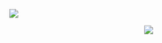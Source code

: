<!--  ~> If you see this don't forget to follow me before skid it <3  -->
<a href="https://leffisama.fr">
	<img src="https://media.discordapp.net/attachments/963442916687237150/1002706806642065498/unknown.png?width=946&height=464">
</a>

<p align="center">
	<img src="https://lanyard.cnrad.dev/api/1096699486874648646"/>
<!-- 	<br>
	<img src="https://github-readme-streak-stats.herokuapp.com/?user=KanekiWeb&theme=dark&hide_border=true">
	<br>
	<img src="https://github-readme-stats.vercel.app/api?username=KanekiWeb&include_all_commits=true&show_icons=true&hide_border=true&hide_title=true&count_private=true&theme=dark">
	<br>
	<img src="https://github-readme-stats.vercel.app/api/top-langs/?username=KanekiWeb&layout=compact&count_private=true&langs_count=8&hide_border=true&theme=dark"> -->
</p>
